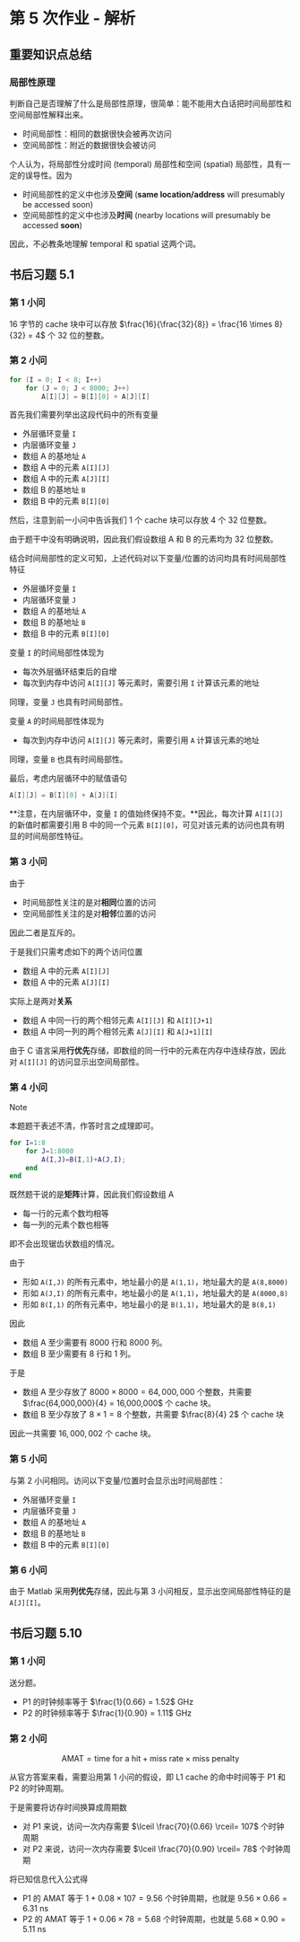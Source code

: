 # 第 5 次作业 - 解析

## 重要知识点总结

### 局部性原理

判断自己是否理解了什么是局部性原理，很简单：能不能用大白话把时间局部性和空间局部性解释出来。
* 时间局部性：相同的数据很快会被再次访问
* 空间局部性：附近的数据很快会被访问

个人认为，将局部性分成时间 (temporal) 局部性和空间 (spatial) 局部性，具有一定的误导性。因为
* 时间局部性的定义中也涉及**空间** (**same location/address** will presumably be accessed soon)
* 空间局部性的定义中也涉及**时间** (nearby locations will presumably be accessed **soon**)

因此，不必教条地理解 temporal 和 spatial 这两个词。

## 书后习题 5.1

### 第 1 小问

16 字节的 cache 块中可以存放 $\frac{16}{\frac{32}{8}} = \frac{16 \times 8}{32} = 4$ 个 32 位的整数。

### 第 2 小问

```c
for (I = 0; I < 8; I++)
    for (J = 0; J < 8000; J++)
        A[I][J] = B[I][0] + A[J][I]
```

首先我们需要列举出这段代码中的所有变量
* 外层循环变量 `I`
* 内层循环变量 `J`
* 数组 A 的基地址 `A`
* 数组 A 中的元素 `A[I][J]`
* 数组 A 中的元素 `A[J][I]`
* 数组 B 的基地址 `B`
* 数组 B 中的元素 `B[I][0]`

然后，注意到前一小问中告诉我们 1 个 cache 块可以存放 4 个 32 位整数。

由于题干中没有明确说明，因此我们假设数组 A 和 B 的元素均为 32 位整数。

结合时间局部性的定义可知，上述代码对以下变量/位置的访问均具有时间局部性特征
* 外层循环变量 `I`
* 内层循环变量 `J`
* 数组 A 的基地址 `A`
* 数组 B 的基地址 `B`
* 数组 B 中的元素 `B[I][0]`

变量 `I` 的时间局部性体现为
* 每次外层循环结束后的自增
* 每次到内存中访问 `A[I][J]` 等元素时，需要引用 `I` 计算该元素的地址

同理，变量 `J` 也具有时间局部性。

变量 `A` 的时间局部性体现为
* 每次到内存中访问 `A[I][J]` 等元素时，需要引用 `A` 计算该元素的地址

同理，变量 `B` 也具有时间局部性。

最后，考虑内层循环中的赋值语句
```c
A[I][J] = B[I][0] + A[J][I]
```
**注意，在内层循环中，变量 `I` 的值始终保持不变。**因此，每次计算 `A[I][J]` 的新值时都需要引用 B 中的同一个元素 `B[I][0]`，可见对该元素的访问也具有明显的时间局部性特征。

### 第 3 小问

由于
* 时间局部性关注的是对**相同**位置的访问
* 空间局部性关注的是对**相邻**位置的访问

因此二者是互斥的。

于是我们只需考虑如下的两个访问位置
* 数组 A 中的元素 `A[I][J]`
* 数组 A 中的元素 `A[J][I]`

实际上是两对**关系**
* 数组 A 中同一行的两个相邻元素 `A[I][J]` 和 `A[I][J+1]`
* 数组 A 中同一列的两个相邻元素 `A[J][I]` 和 `A[J+1][I]`

由于 C 语言采用**行优先**存储，即数组的同一行中的元素在内存中连续存放，因此对 `A[I][J]` 的访问显示出空间局部性。

### 第 4 小问

> [!NOTE]
> 本题题干表述不清，作答时言之成理即可。

```matlab
for I=1:8
    for J=1:8000
        A(I,J)=B(I,1)+A(J,I);
    end
end
```

既然题干说的是**矩阵**计算，因此我们假设数组 A
* 每一行的元素个数均相等
* 每一列的元素个数也相等

即不会出现锯齿状数组的情况。

由于
* 形如 `A(I,J)` 的所有元素中，地址最小的是 `A(1,1)`，地址最大的是 `A(8,8000)`
* 形如 `A(J,I)` 的所有元素中，地址最小的是 `A(1,1)`，地址最大的是 `A(8000,8)`
* 形如 `B(I,1)` 的所有元素中，地址最小的是 `B(1,1)`，地址最大的是 `B(8,1)`

因此
* 数组 A 至少需要有 8000 行和 8000 列。
* 数组 B 至少需要有 8 行和 1 列。

于是
* 数组 A 至少存放了 $8000 \times 8000 = 64,000,000$ 个整数，共需要 $\frac{64,000,000}{4} = 16,000,000$ 个 cache 块。
* 数组 B 至少存放了 $8 \times 1 = 8$ 个整数，共需要 $\frac{8}{4} 2$ 个 cache 块

因此一共需要 $16,000,002$ 个 cache 块。

### 第 5 小问

与第 2 小问相同。访问以下变量/位置时会显示出时间局部性：
* 外层循环变量 `I`
* 内层循环变量 `J`
* 数组 A 的基地址 `A`
* 数组 B 的基地址 `B`
* 数组 B 中的元素 `B[I][0]`

### 第 6 小问

由于 Matlab 采用**列优先**存储，因此与第 3 小问相反，显示出空间局部性特征的是 `A[J][I]`。

## 书后习题 5.10

### 第 1 小问

送分题。

* P1 的时钟频率等于 $\frac{1}{0.66} = 1.52$ GHz
* P2 的时钟频率等于 $\frac{1}{0.90} = 1.11$ GHz

### 第 2 小问

$$\text{AMAT} = \text{time for a hit} + \text{miss rate} \times \text{miss penalty}$$

从官方答案来看，需要沿用第 1 小问的假设，即 L1 cache 的命中时间等于 P1 和 P2 的时钟周期。

于是需要将访存时间换算成周期数
* 对 P1 来说，访问一次内存需要 $\lceil \frac{70}{0.66} \rceil= 107$ 个时钟周期
* 对 P2 来说，访问一次内存需要 $\lceil \frac{70}{0.90} \rceil= 78$ 个时钟周期

将已知信息代入公式得
* P1 的 AMAT 等于 $1 + 0.08 \times 107 = 9.56$ 个时钟周期，也就是 $9.56 \times 0.66 = 6.31$ ns
* P2 的 AMAT 等于 $1 + 0.06 \times 78 = 5.68$ 个时钟周期，也就是 $5.68 \times 0.90 = 5.11$ ns
